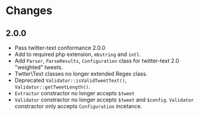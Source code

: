 # Changes

## 2.0.0

- Pass twitter-text conformance 2.0.0
- Add to required php extension, `mbstring` and `intl`.
- Add `Parser`, `ParseResults`, `Configuration` class for twitter-text 2.0 "weighted" tweets.
- Twtter\Text classes no longer extended Regex class.
- Deprecated `Validator::isValidTweetText()`, `Validator::getTweetLength()`.
- `Extractor` constractor no longer accepts `$tweet`
- `Validator` constractor no longer accepts `$tweet` and `$config`. `Validator` constractor only accepts `Configuration` incetance.